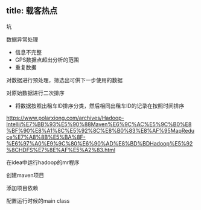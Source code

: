 title: 载客热点
---

坑

<!-- more -->

数据异常处理

* 信息不完整
* GPS数据点超出分析的范围
* 重复数据

对数据进行预处理，筛选出可供下一步使用的数据

对原始数据进行二次排序

* 将数据按照出租车ID排序分类，然后相同出租车ID的记录在按照时间排序

https://www.polarxiong.com/archives/Hadoop-Intellij%E7%BB%93%E5%90%88Maven%E6%9C%AC%E5%9C%B0%E8%BF%90%E8%A1%8C%E5%92%8C%E8%B0%83%E8%AF%95MapReduce%E7%A8%8B%E5%BA%8F-%E6%97%A0%E9%9C%80%E6%90%AD%E8%BD%BDHadoop%E5%92%8CHDFS%E7%8E%AF%E5%A2%83.html

在idea中运行hadoop的mr程序

创建maven项目

添加项目依赖

配置运行时候的main class

